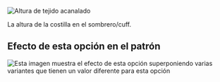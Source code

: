![Altura de tejido acanalado](ribbingheight.svg)

La altura de la costilla en el sombrero/cuff.

## Efecto de esta opción en el patrón

![Esta imagen muestra el efecto de esta opción superponiendo varias variantes que tienen un valor diferente para esta opción](sven_ribbingheight_sample.svg "Efecto de esta opción en el patrón")
